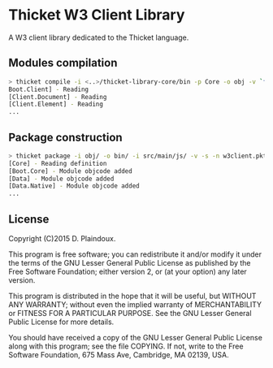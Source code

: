 # Thicket W3 Client Library

A W3 client library dedicated to the Thicket language.

## Modules compilation

```sh
> thicket compile -i <..>/thicket-library-core/bin -p Core -o obj -v `find src/main/thicket -name \*.tkt`
Boot.Client] - Reading
[Client.Document] - Reading
[Client.Element] - Reading
...
```

## Package construction

```sh
> thicket package -i obj/ -o bin/ -i src/main/js/ -v -s -n w3client.pkt 
[Core] - Reading definition
[Boot.Core] - Module objcode added
[Data] - Module objcode added
[Data.Native] - Module objcode added
...
```

## License

Copyright (C)2015 D. Plaindoux.

This program is  free software; you can redistribute  it and/or modify
it  under the  terms  of  the GNU  Lesser  General  Public License  as
published by  the Free Software  Foundation; either version 2,  or (at
your option) any later version.

This program  is distributed in the  hope that it will  be useful, but
WITHOUT   ANY  WARRANTY;   without  even   the  implied   warranty  of
MERCHANTABILITY  or FITNESS  FOR  A PARTICULAR  PURPOSE.  See the  GNU
Lesser General Public License for more details.

You  should have  received a  copy of  the GNU  Lesser General  Public
License along with  this program; see the file COPYING.  If not, write
to the  Free Software Foundation,  675 Mass Ave, Cambridge,  MA 02139,
USA.

